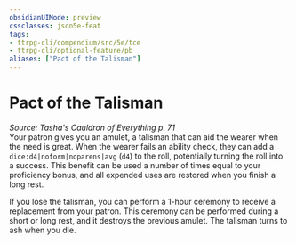 ```yaml
---
obsidianUIMode: preview
cssclasses: json5e-feat
tags:
- ttrpg-cli/compendium/src/5e/tce
- ttrpg-cli/optional-feature/pb
aliases: ["Pact of the Talisman"]
---
```

# Pact of the Talisman
*Source: Tasha's Cauldron of Everything p. 71*  
Your patron gives you an amulet, a talisman that can aid the wearer when the need is great. When the wearer fails an ability check, they can add a `dice:d4|noform|noparens|avg` (`d4`) to the roll, potentially turning the roll into a success. This benefit can be used a number of times equal to your proficiency bonus, and all expended uses are restored when you finish a long rest.

If you lose the talisman, you can perform a 1-hour ceremony to receive a replacement from your patron. This ceremony can be performed during a short or long rest, and it destroys the previous amulet. The talisman turns to ash when you die.